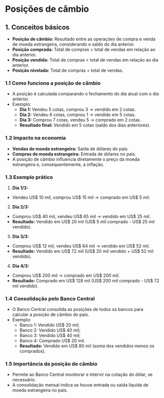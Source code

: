 # Posições de câmbio  

## 1. Conceitos básicos  
- **Posição de câmbio:** Resultado entre as operações de compra e venda de moeda estrangeira, considerando o saldo do dia anterior.  
- **Posição comprada:** Total de compras > total de vendas em relação ao dia anterior.  
- **Posição vendida:** Total de compras < total de vendas em relação ao dia anterior.  
- **Posição nivelada:** Total de compras = total de vendas.  

### 1.1 Como funciona a posição de câmbio  
- A posição é calculada comparando o fechamento do dia atual com o dia anterior.  
- Exemplo:  
  - **Dia 1:** Vendeu 5 cotas, comprou 3 → vendido em 2 cotas.  
  - **Dia 2:** Vendeu 6 cotas, comprou 1 → vendido em 5 cotas.  
  - **Dia 3:** Comprou 7 cotas, vendeu 5 → comprado em 2 cotas.  
  - **Resultado final:** Vendido em 5 cotas (saldo dos dias anteriores).  

### 1.2 Impacto na economia  
- **Vendas de moeda estrangeira:** Saída de dólares do país.  
- **Compras de moeda estrangeira:** Entrada de dólares no país.  
- A posição de câmbio influencia diretamente o preço da moeda estrangeira e, consequentemente, a inflação.  

### 1.3 Exemplo prático  
1. **Dia 1/3:**  
  - Vendeu US$ 10 mil, comprou US$ 15 mil → comprado em US$ 5 mil.  

2. **Dia 2/3:**  
  - Comprou US$ 40 mil, vendeu US$ 65 mil → vendido em US$ 25 mil.  
  - **Resultado:** Vendido em US$ 20 mil (US$ 5 mil comprado - US$ 25 mil vendido).  

3. **Dia 3/3:**  
  - Comprou US$ 12 mil, vendeu US$ 64 mil → vendido em US$ 52 mil.  
  - **Resultado:** Vendido em US$ 72 mil (US$ 20 mil vendido + US$ 52 mil vendido).  

4. **Dia 4/3:**  
  - Comprou US$ 200 mil → comprado em US$ 200 mil.  
  - **Resultado:** Comprado em US$ 128 mil (US$ 200 mil comprado - US$ 72 mil vendido).  

### 1.4 Consolidação pelo Banco Central  
- O Banco Central consolida as posições de todos os bancos para calcular a posição de câmbio do país.  
- Exemplo:  
  - Banco 1: Vendido US$ 20 mil;  
  - Banco 2: Vendido US$ 40 mil;  
  - Banco 3: Vendido US$ 40 mil;  
  - Banco 4: Comprado US$ 20 mil.  
  - **Resultado:** Vendido em US$ 80 mil (soma dos vendidos menos os comprados).  

### 1.5 Importância da posição de câmbio  
- Permite ao Banco Central monitorar e intervir na cotação do dólar, se necessário.  
- A consolidação mensal indica se houve entrada ou saída líquida de moeda estrangeira no país.  